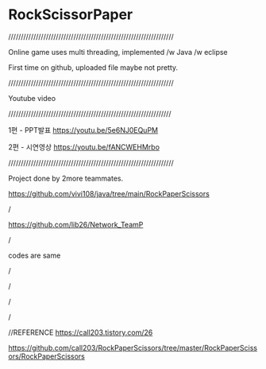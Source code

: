 # RockScissorPaper
//////////////////////////////////////////////////////////////////

Online game uses multi threading, implemented /w Java /w eclipse 

First time on github, uploaded file maybe not pretty.

//////////////////////////////////////////////////////////////////

Youtube video

/////////////////////////////////////////////////////////////////

1편 - PPT발표
https://youtu.be/5e6NJ0EQuPM

2편 - 시연영상
https://youtu.be/fANCWEHMrbo


//////////////////////////////////////////////////////////////////

Project done by 2more teammates. 

https://github.com/vivi108/java/tree/main/RockPaperScissors

/

https://github.com/lib26/Network_TeamP

/

codes are same

/

/

/

/



//REFERENCE
https://call203.tistory.com/26

https://github.com/call203/RockPaperScissors/tree/master/RockPaperScissors/RockPaperScissors
